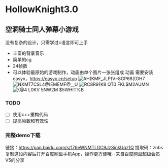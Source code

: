 # HollowKnight3.0
## 空洞骑士同人弹幕小游戏
没有复杂的设计，只需学过c语言即可上手
- 丰富的背景音乐
- 简单的cg
- 24帧数
- 可以体验最原始的游戏制作，动画由单个图片一张张组成
动画
需要安装easyx，https://easyx.cn/setup
![AH(KMF_JLP(V~8GP68((OH7](https://user-images.githubusercontent.com/43578886/111066152-813dd100-84f8-11eb-80c6-8ba2cb78d118.png)
![NXMT7CSL4@IEMEMF`@`__U](https://user-images.githubusercontent.com/43578886/111066153-84d15800-84f8-11eb-9955-1064eb6b3e08.png)
![RC8R9{K8 QT0 FKL$M2AUMN](https://user-images.githubusercontent.com/43578886/111066161-8b5fcf80-84f8-11eb-9f0f-ae6cdbee46a2.png)
![{@4 L0KV 5NW2M $5WHIT%B](https://user-images.githubusercontent.com/43578886/111066162-8dc22980-84f8-11eb-867b-1a67a2a22886.png)
### TODO

- [ ] 使用c++重构代码
- [ ] 提高帧数和有效性

### 完整demo下载
链接：https://pan.baidu.com/s/176eWNMTLGC9JzSinkUqz1Q 
提取码：znbs 
复制这段内容后打开百度网盘手机App，操作更方便哦--来自百度网盘超级会员V5的分享
